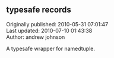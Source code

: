 ## typesafe records  
Originally published: 2010-05-31 07:01:47  
Last updated: 2010-07-10 01:43:38  
Author: andrew johnson  
  
A typesafe wrapper for namedtuple.